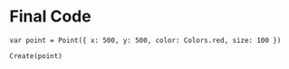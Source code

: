 # Final Code

```
var point = Point({ x: 500, y: 500, color: Colors.red, size: 100 })

Create(point)
```
